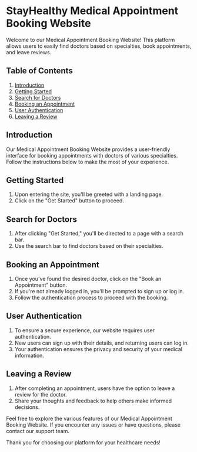 # StayHealthy Medical Appointment Booking Website

Welcome to our Medical Appointment Booking Website! This platform allows users to easily find doctors based on specialties, book appointments, and leave reviews.

## Table of Contents
1. [Introduction](#introduction)
2. [Getting Started](#getting-started)
3. [Search for Doctors](#search-for-doctors)
4. [Booking an Appointment](#booking-an-appointment)
5. [User Authentication](#user-authentication)
6. [Leaving a Review](#leaving-a-review)

## Introduction
Our Medical Appointment Booking Website provides a user-friendly interface for booking appointments with doctors of various specialties. Follow the instructions below to make the most of your experience.

## Getting Started
1. Upon entering the site, you'll be greeted with a landing page.
2. Click on the "Get Started" button to proceed.

## Search for Doctors
1. After clicking "Get Started," you'll be directed to a page with a search bar.
2. Use the search bar to find doctors based on their specialties.

## Booking an Appointment
1. Once you've found the desired doctor, click on the "Book an Appointment" button.
2. If you're not already logged in, you'll be prompted to sign up or log in.
3. Follow the authentication process to proceed with the booking.

## User Authentication
1. To ensure a secure experience, our website requires user authentication.
2. New users can sign up with their details, and returning users can log in.
3. Your authentication ensures the privacy and security of your medical information.

## Leaving a Review
1. After completing an appointment, users have the option to leave a review for the doctor.
2. Share your thoughts and feedback to help others make informed decisions.

Feel free to explore the various features of our Medical Appointment Booking Website. If you encounter any issues or have questions, please contact our support team.

Thank you for choosing our platform for your healthcare needs!
